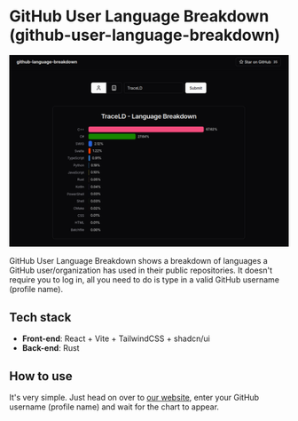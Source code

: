 # GitHub User Language Breakdown (github-user-language-breakdown)
![alt text](/docs/assets/screenshot.png "App screenshot")

GitHub User Language Breakdown shows a breakdown of languages a GitHub user/organization has used in their public repositories. It doesn't require you to log in, all you need to do is type in a valid GitHub username (profile name).

## Tech stack
- **Front-end**: React + Vite + TailwindCSS + shadcn/ui
- **Back-end**: Rust

## How to use
It's very simple. Just head on over to [our website](https://github-user-language-breakdown.vercel.app/), enter your GitHub username (profile name) and wait for the chart to appear.
